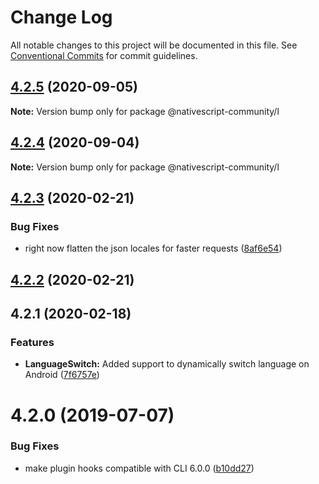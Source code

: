 # Change Log

All notable changes to this project will be documented in this file.
See [Conventional Commits](https://conventionalcommits.org) for commit guidelines.

## [4.2.5](https://github.com/@nativescript-community/l/compare/v4.2.4...v4.2.5) (2020-09-05)

**Note:** Version bump only for package @nativescript-community/l





## [4.2.4](https://github.com/@nativescript-community/l/compare/v4.2.3...v4.2.4) (2020-09-04)

**Note:** Version bump only for package @nativescript-community/l





## [4.2.3](https://github.com/@nativescript-community/l/compare/v4.2.2...v4.2.3) (2020-02-21)


### Bug Fixes

* right now flatten the json locales for faster requests ([8af6e54](https://github.com/@nativescript-community/l/commit/8af6e542ffcda3533db373162cf33adda667c4d4))





## [4.2.2](https://github.com/@nativescript-community/l/compare/v4.1.1...v4.2.2) (2020-02-21)



## 4.2.1 (2020-02-18)


### Features

* **LanguageSwitch:** Added support to dynamically switch language on Android ([7f6757e](https://github.com/@nativescript-community/l/commit/7f6757eebfd056557d36212e7d5b46ac72b67e61))



# 4.2.0 (2019-07-07)


### Bug Fixes

* make plugin hooks compatible with CLI 6.0.0 ([b10dd27](https://github.com/@nativescript-community/l/commit/b10dd271be0d1b4bb0114870bedc8849e80f9746))
